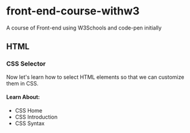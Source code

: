 # front-end-course-withw3
A course of Front-end using W3Schools and code-pen initially


## HTML
### CSS Selector
Now let's learn how to select HTML elements so that we can customize them in CSS.
#### Learn About:
* CSS Home
* CSS Introduction
* CSS Syntax
